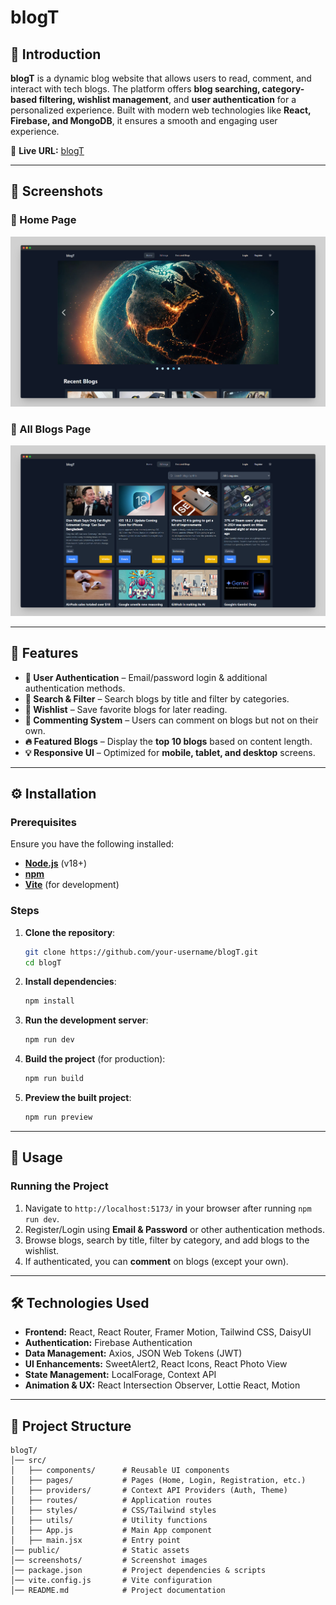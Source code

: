 # blogT

## 🚀 Introduction

**blogT** is a dynamic blog website that allows users to read, comment, and interact with tech blogs. The platform offers **blog searching, category-based filtering, wishlist management**, and **user authentication** for a personalized experience. Built with modern web technologies like **React, Firebase, and MongoDB**, it ensures a smooth and engaging user experience.

🔗 **Live URL:** [blogT](https://blogt-8ebbb.web.app/)

---

## 📸 Screenshots

### 🔹 Home Page
![Home Page](public/blog_home.png)

### 🔹 All Blogs Page
![All Blogs](public/all_blogs.png)

---

## 🌟 Features

- **🔐 User Authentication** – Email/password login & additional authentication methods.
- **🔎 Search & Filter** – Search blogs by title and filter by categories.
- **📌 Wishlist** – Save favorite blogs for later reading.
- **💬 Commenting System** – Users can comment on blogs but not on their own.
- **🔥 Featured Blogs** – Display the **top 10 blogs** based on content length.
- **💡 Responsive UI** – Optimized for **mobile, tablet, and desktop** screens.

---

## ⚙️ Installation

### Prerequisites

Ensure you have the following installed:

- **[Node.js](https://nodejs.org/)** (v18+)
- **[npm](https://www.npmjs.com/)**
- **[Vite](https://vitejs.dev/)** (for development)

### Steps

1. **Clone the repository**:

   ```sh
   git clone https://github.com/your-username/blogT.git
   cd blogT
   
2. **Install dependencies**:

   ```sh
   npm install
   ```

3. **Run the development server**:

   ```sh
   npm run dev
   ```

4. **Build the project** (for production):

   ```sh
   npm run build
   ```

5. **Preview the built project**:

   ```sh
   npm run preview
   ```

---

## 🎯 Usage

### Running the Project

1. Navigate to `http://localhost:5173/` in your browser after running `npm run dev`.
2. Register/Login using **Email & Password** or other authentication methods.
3. Browse blogs, search by title, filter by category, and add blogs to the wishlist.
4. If authenticated, you can **comment** on blogs (except your own).
   
---

## 🛠️ Technologies Used

- **Frontend:** React, React Router, Framer Motion, Tailwind CSS, DaisyUI
- **Authentication:** Firebase Authentication
- **Data Management:** Axios, JSON Web Tokens (JWT)
- **UI Enhancements:** SweetAlert2, React Icons, React Photo View
- **State Management:** LocalForage, Context API
- **Animation & UX:** React Intersection Observer, Lottie React, Motion

---

## 📁 Project Structure

```
blogT/
│── src/
│   ├── components/      # Reusable UI components
│   ├── pages/           # Pages (Home, Login, Registration, etc.)
│   ├── providers/       # Context API Providers (Auth, Theme)
│   ├── routes/          # Application routes
│   ├── styles/          # CSS/Tailwind styles
│   ├── utils/           # Utility functions
│   ├── App.js           # Main App component
│   ├── main.jsx         # Entry point
│── public/              # Static assets
│── screenshots/         # Screenshot images
│── package.json         # Project dependencies & scripts
│── vite.config.js       # Vite configuration
│── README.md            # Project documentation
```
